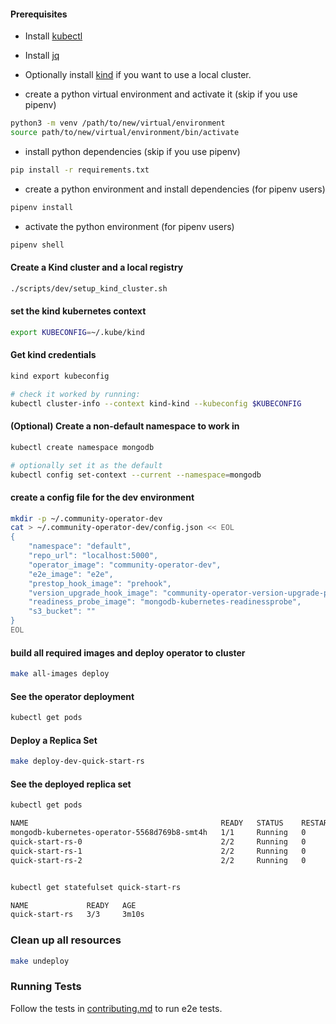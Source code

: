 
#### Prerequisites

* Install [kubectl](https://kubernetes.io/docs/tasks/tools/install-kubectl/)
* Install [jq](https://stedolan.github.io/jq/download/) 
* Optionally install [kind](https://kind.sigs.k8s.io/docs/user/quick-start/#installation) if you want to use a local cluster.

* create a python virtual environment and activate it (skip if you use pipenv)

```bash
python3 -m venv /path/to/new/virtual/environment
source path/to/new/virtual/environment/bin/activate
```

* install python dependencies (skip if you use pipenv)
```bash
pip install -r requirements.txt
```

* create a python environment and install dependencies (for pipenv users)
```bash
pipenv install
```

* activate the python environment (for pipenv users)
```bash
pipenv shell
```

#### Create a Kind cluster and a local registry
```bash
./scripts/dev/setup_kind_cluster.sh
```

#### set the kind kubernetes context
```bash
export KUBECONFIG=~/.kube/kind
```

#### Get kind credentials
```bash
kind export kubeconfig

# check it worked by running:
kubectl cluster-info --context kind-kind --kubeconfig $KUBECONFIG
```


#### (Optional) Create a non-default namespace to work in
```bash
kubectl create namespace mongodb

# optionally set it as the default
kubectl config set-context --current --namespace=mongodb
```

#### create a config file for the dev environment
```bash
mkdir -p ~/.community-operator-dev
cat > ~/.community-operator-dev/config.json << EOL
{
    "namespace": "default",
    "repo_url": "localhost:5000",
    "operator_image": "community-operator-dev",
    "e2e_image": "e2e",
    "prestop_hook_image": "prehook",
    "version_upgrade_hook_image": "community-operator-version-upgrade-post-start-hook",
    "readiness_probe_image": "mongodb-kubernetes-readinessprobe",
    "s3_bucket": ""
}
EOL
```

#### build all required images and deploy operator to cluster
```bash
make all-images deploy
```

#### See the operator deployment
```bash
kubectl get pods
```

#### Deploy a Replica Set
```bash
make deploy-dev-quick-start-rs
```

#### See the deployed replica set
```bash
kubectl get pods

NAME                                           READY   STATUS    RESTARTS   AGE
mongodb-kubernetes-operator-5568d769b8-smt4h   1/1     Running   0          4m12s
quick-start-rs-0                               2/2     Running   0          2m49s
quick-start-rs-1                               2/2     Running   0          2m5s
quick-start-rs-2                               2/2     Running   0          87s


kubectl get statefulset quick-start-rs

NAME             READY   AGE
quick-start-rs   3/3     3m10s
```

### Clean up all resources
```bash
make undeploy
```

### Running Tests

Follow the tests in [contributing.md](../docs/contributing.md) to run e2e tests.